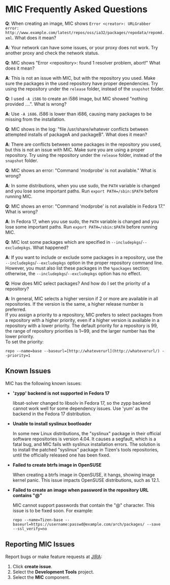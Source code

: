 # MIC Frequently Asked Questions

**Q**: When creating an image, MIC shows `Error <creator>: URLGrabber error: http://www.example.com/latest/repos/oss/ia32/packages/repodata/repomd.xml`. What does it mean?

**A**: Your network can have some issues, or your proxy does not work. Try another proxy and check the network status.


**Q**: MIC shows "Error &lt;repository&gt;: found 1 resolver problem, abort!" What does it mean?

**A**: This is not an issue with MIC, but with the repository you used. Make sure the packages in the used repository have proper dependencies. Try using the repository under the `release` folder, instead of the `snapshot` folder.


**Q**: I used `-A i586` to create an i586 image, but MIC showed "nothing provided ....". What is wrong?

**A**: Use `-A i686`. i586 is lower than i686, causing many packages to be missing from the installation.


**Q**: MIC shows in the log: "file /usr/share/whatever conflicts between attempted installs of packageA and packageB". What does it mean?

**A**: There are conflicts between some packages in the repository you used, but this is not an issue with MIC. Make sure you are using a proper repository. Try using the repository under the `release` folder, instead of the `snapshot` folder.


**Q**: MIC shows an error: "Command 'modprobe' is not available." What is wrong?

**A**: In some distributions, when you use sudo, the `PATH` variable is changed and you lose some important paths. Run `export PATH=/sbin:$PATH` before running MIC.


**Q**: MIC shows an error: "Command 'modprobe' is not available in Fedora 17." What is wrong?

**A**: In Fedora 17, when you use sudo, the `PATH` variable is changed and you lose some important paths. Run `export PATH=/sbin:$PATH` before running MIC.


**Q**: MIC lost some packages which are specified in `--includepkgs`/`--excludepkgs`. What happened?

**A**: If you want to include or exclude some packages in a repository, use the `--includepkgs`/`--excludepkgs` option in the proper repository command line. However, you must also list these packages in the `%packages` section; otherwise, the `--includepkgs`/`--excludepkgs` option has no effect.


**Q**: How does MIC select packages? And how do I set the priority of a repository?

**A**: In general, MIC selects a higher version if 2 or more are available in all repositories. If the version is the same, a higher release number is preferred.<br>
If you assign a priority to a repository, MIC prefers to select packages from a repository with a higher priority, even if a higher version is available in a repository with a lower priority. The default priority for a repository is 99, the range of repository priorities is 1~99, and the larger number has the lower priority.<br>
To set the priority:
```
repo --name=base --baseurl=[http://whateverurl](http://whateverurl/) --priority=1
```

## Known Issues

MIC has the following known issues:

- **'zypp' backend is not supported in Fedora 17**

  libsat-solver changed to libsolv in Fedora 17, so the zypp backend cannot work well for some dependency issues. Use 'yum' as the backend in the Fedora 17 distribution.

- **Unable to install syslinux bootloader**

  In some new Linux distributions, the "syslinux" package in their official software repositories is version 4.04. It causes a segfault, which is a fatal bug, and MIC fails with syslinux installation errors. The solution is to install the patched "syslinux" package in Tizen's tools repositories, until the officially released one has been fixed.

- **Failed to create btrfs image in OpenSUSE**

  When creating a btrfs image in OpenSUSE, it hangs, showing image kernel panic. This issue impacts OpenSUSE distributions, such as 12.1.

- **Failed to create an image when password in the repository URL contains "@"**

  MIC cannot support passwords that contain the "@" character. This issue is to be fixed soon. For example:
  ```
  repo --name=Tizen-base --baseurl=https://username:passwd@example.com/arch/packages/ --save  --ssl_verify=no
  ```


## Reporting MIC Issues

Report bugs or make feature requests at [JIRA](https://bugs.tizen.org/):

1. Click **create issue**.
1. Select the **Development Tools** project.
1. Select the **MIC** component.
